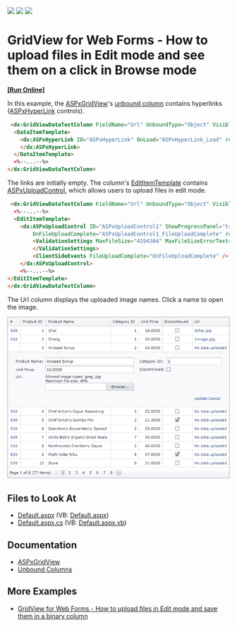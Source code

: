 <!-- default badges list -->
![](https://img.shields.io/endpoint?url=https://codecentral.devexpress.com/api/v1/VersionRange/128536085/15.1.5%2B)
[![](https://img.shields.io/badge/Open_in_DevExpress_Support_Center-FF7200?style=flat-square&logo=DevExpress&logoColor=white)](https://supportcenter.devexpress.com/ticket/details/E4644)
[![](https://img.shields.io/badge/📖_How_to_use_DevExpress_Examples-e9f6fc?style=flat-square)](https://docs.devexpress.com/GeneralInformation/403183)
<!-- default badges end -->

# GridView for Web Forms - How to upload files in Edit mode and see them on a click in Browse mode
<!-- run online -->
**[[Run Online]](https://codecentral.devexpress.com/e4644/)**
<!-- run online end -->

In this example, the [ASPxGridView](https://docs.devexpress.com/AspNet/DevExpress.Web.ASPxGridView)'s [unbound column](https://docs.devexpress.com/AspNet/3732/components/grid-view/concepts/data-representation-basics/columns/unbound-columns) contains hyperlinks ([ASPxHyperLink](https://docs.devexpress.com/AspNet/DevExpress.Web.ASPxHyperLink) controls). 

```aspx
 <dx:GridViewDataTextColumn FieldName="Url" UnboundType="Object" VisibleIndex="6">
  <DataItemTemplate>
    <dx:ASPxHyperLink ID="ASPxHyperLink" OnLoad="ASPxHyperLink_Load" runat="server" Target="_blank" Text="No data uploaded">
    </dx:ASPxHyperLink>
  </DataItemTemplate>
  <%--...--%>
</dx:GridViewDataTextColumn>
```

The links are initially empty. The column's [EditItemTemplate](https://docs.devexpress.com/AspNet/DevExpress.Web.GridViewDataColumn.EditItemTemplate) contains [ASPxUploadControl](https://docs.devexpress.com/AspNet/DevExpress.Web.ASPxUploadControl), which allows users to upload files in edit mode. 

```aspx
 <dx:GridViewDataTextColumn FieldName="Url" UnboundType="Object" VisibleIndex="6">
  <%--...--%>
  <EditItemTemplate>
    <dx:ASPxUploadControl ID="ASPxUploadControl1" ShowProgressPanel="true" UploadMode="Auto" AutoStartUpload="true" FileUploadMode="OnPageLoad"
        OnFileUploadComplete="ASPxUploadControl1_FileUploadComplete" runat="server">
        <ValidationSettings MaxFileSize="4194304" MaxFileSizeErrorText="Size of the uploaded file exceeds maximum file size" AllowedFileExtensions=".jpg,.jpeg">
        </ValidationSettings>
        <ClientSideEvents FileUploadComplete="OnFileUploadComplete" />
    </dx:ASPxUploadControl>
    <%--...--%>
</EditItemTemplate>
</dx:GridViewDataTextColumn>
```

The Url column displays the uploaded image names. Click a name to open the image.

![Grid View - Links in grid](unbound-column-with-links.png)
## Files to Look At
<!-- default file list -->
* [Default.aspx](./CS/Default.aspx) (VB: [Default.aspx](./VB/Default.aspx))
* [Default.aspx.cs](./CS/Default.aspx.cs) (VB: [Default.aspx.vb](./VB/Default.aspx.vb))
<!-- default file list end -->

## Documentation

- [ASPxGridView](https://docs.devexpress.com/AspNet/DevExpress.Web.ASPxGridView)
- [Unbound Columns](https://docs.devexpress.com/AspNet/3732/components/grid-view/concepts/data-representation-basics/columns/unbound-columns)

## More Examples

- [GridView for Web Forms - How to upload files in Edit mode and save them in a binary column](https://github.com/DevExpress-Examples/aspxgridview-how-to-upload-files-in-edit-mode-and-save-them-in-a-binary-column-t285123)
